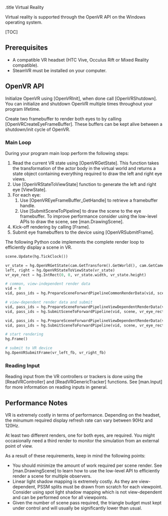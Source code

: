 .title Virtual Reality

Virtual reality is supported through the OpenVR API on the Windows operating system.

[TOC]

## Prerequisites

- A compatible VR headset (HTC Vive, Occulus Rift or Mixed Reality compatible).
- SteamVR must be installed on your computer.

## OpenVR API

Initialize OpenVR using [OpenVRInit], when done call [OpenVRShutdown]. You can initialize and shutdown OpenVR multiple times throughout your program lifetime.

Create two framebuffer to render both eyes to by calling [OpenVRCreateEyeFrameBuffer]. These buffers can be kept alive between a shutdown/init cycle of OpenVR.

### Main Loop

During your program main loop perform the following steps:

1. Read the current VR state using [OpenVRGetState]. This function takes the transformation of the actor body in the virtual world and returns a state object containing everything required to draw the left and right eye views.
1. Use [OpenVRStateToViewState] function to generate the left and right eye [ViewState].
1. For each eye:
	1. Use [OpenVREyeFrameBuffer_GetHandle] to retrieve a framebuffer handle.
	2. Use [SubmitSceneToPipeline] to draw the scene to the eye framebuffer. To improve performance consider using the low-level APIs to draw the scene, see [man.DrawingScene].
1. Kick-off rendering by calling [Frame].
1. Submit eye framebuffers to the device using [OpenVRSubmitFrame].

The following Python code implements the complete render loop to efficiently display a scene in VR.

```python
scene.Update(hg.TickClock())

vr_state = hg.OpenVRGetState(cam.GetTransform().GetWorld(), cam.GetCamera().GetZNear(), cam.GetCamera().GetZFar())
left, right = hg.OpenVRStateToViewState(vr_state)
vr_eye_rect = hg.IntRect(0, 0, vr_state.width, vr_state.height)

# common, view-independent render data
vid = 0
vid, pass_ids = hg.PrepareSceneForwardPipelineCommonRenderData(vid, scene, render_data, pipeline, res)

# view-dependent render data and submit
vid, pass_ids = hg.PrepareSceneForwardPipelineViewDependentRenderData(vid, left, scene, render_data, pipeline, res)
vid, pass_ids = hg.SubmitSceneToForwardPipeline(vid, scene, vr_eye_rect, left, pipeline, render_data, res, vr_left_fb.GetHandle())

vid, pass_ids = hg.PrepareSceneForwardPipelineViewDependentRenderData(vid, right, scene, render_data, pipeline, res)
vid, pass_ids = hg.SubmitSceneToForwardPipeline(vid, scene, vr_eye_rect, right, pipeline, render_data, res, vr_right_fb.GetHandle())

# start rendering
hg.Frame()

# submit to VR device
hg.OpenVRSubmitFrame(vr_left_fb, vr_right_fb)
```

### Reading Input

Reading input from the VR controllers or trackers is done using the [ReadVRController] and [ReadVRGenericTracker] functions. See [man.Input] for more information on reading inputs in general.

## Performance Notes

VR is extremely costly in terms of performance. Depending on the headset, the minumum required display refresh rate can vary between 90Hz and 120Hz.

At least two different renders, one for both eyes, are required. You might occasionally need a third render to monitor the simulation from an external point of view.

As a result of these requirements, keep in mind the following points:

- You should minimize the amount of work required per scene render. See [man.DrawingScene] to learn how to use the low-level API to efficiently render a scene for multiple observers.
- Linear light shadow mapping is extremely costly. As they are view-dependent, PSSM splits must be drawn from scratch for each viewpoint. Consider using spot light shadow mapping which is not view-dependent and can be performed once for all viewpoints.
- Given the number of scene pass required, the triangle budget must kept under control and will usually be significantly lower than usual.
